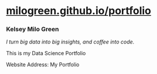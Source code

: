 # [milogreen.github.io/portfolio](https://milogreen.github.io/portfolio)

### Kelsey Milo Green
*I turn big data into big insights, and coffee into code.*

This is my Data Science Portfolio

Website Address: My Portfolio
